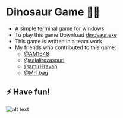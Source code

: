 # Dinosaur Game 🦖🦕
- A simple terminal game for windows
- To play this game Download [dinosaur.exe](https://github.com/satayyeb/dinosaur-game/blob/master/dinosaur.exe)
- This game is written in a team work
- My friends who contributed to this game:
  - [@AM1648](https://github.com/AM1648)
  - [@aalalirezasouri](https://github.com/aalalirezasouri)
  - [@amirHravan](https://github.com/amirHravan)
  - [@MrTbag](https://github.com/MrTbag)

 ⚡ Have fun! 
---

![alt text](https://s6.uupload.ir/files/g_4pr.jpg)
  


